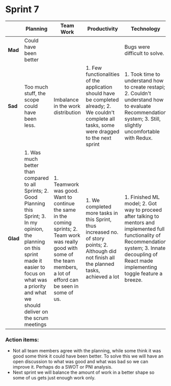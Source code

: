 # Sprint 7

|          | **Planning**                                                                                                                                                                                                                 | **Team Work**                                                                                                                                                                 | **Productivity**                                                                                                                                    | **Technology**                                                                                                                                                                                             |
| -------- | ---------------------------------------------------------------------------------------------------------------------------------------------------------------------------------------------------------------------------- | ----------------------------------------------------------------------------------------------------------------------------------------------------------------------------- | --------------------------------------------------------------------------------------------------------------------------------------------------- | ---------------------------------------------------------------------------------------------------------------------------------------------------------------------------------------------------------- |
| **Mad**  | Could have been better                                                                                                                                                                                                       |                                                                                                                                                                               |                                                                                                                                                     | Bugs were difficult to solve.                                                                                                                                                                              |
| **Sad**  | Too much stuff, the scope could have been less.                                                                                                                                                                              | Imbalance in the work distribution                                                                                                                                            | 1. Few functionalities of the application should have be completed already; 2. We couldn't complete all tasks, some were dragged to the next sprint | 1. Took time to understand how to create restapi; 2. Couldn't understand how to evaluate Recommendation system; 3. Still, slightly uncomfortable with Redux.                                               |
| **Glad** | 1. Was much better than compared to all Sprints; 2. Good Planning this Sprint; 3. In my opinion, the planning on this sprint made it easier to focus on what was a priority and what we should deliver on the scrum meetings | 1. Teamwork was good. Want to continue the same in the coming sprints; 2. Team work was really good with some of the team members, a lot of efford can be seen in some of us. | 1. We completed more tasks in this Sprint, thus increased no. of story points; 2. Although did not finish all the planned tasks, achieved a lot     | 1. Finished ML model; 2. Got way to proceed after talking to mentors and implemented full functionality of Recommendation system; 3. Innate decoupling of React made implementing toggle feature a breeze. |

### Action items:

- Not all team members agree with the planning, while some think it was good some think it could have been better. To solve this we will have an open discussion to what was good and what was bad so we can improve it. Perhaps do a SWOT or PNI analysis.
- Next sprint we will balance the amount of work in a better shape so some of us gets just enough work only.
